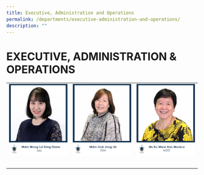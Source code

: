 ```yaml
---
title: Executive, Administration and Operations
permalink: /departments/executive-administration-and-operations/
description: ""
---
```

# EXECUTIVE, ADMINISTRATION & OPERATIONS

|   |   |   |
|---|---|---|
|  ![](/images/Departments/EXECUTIVE,%20ADMIN%20&%20OPERATIONS/1_MDM-WONG-LUI-TSING-DIANE.jpg) |![](/images/Departments/EXECUTIVE,%20ADMIN%20&%20OPERATIONS/2_MDM-GOH-JONG-LIH.jpg)   |  ![](/images/Departments/EXECUTIVE,%20ADMIN%20&%20OPERATIONS/17_MDM-SIOW-MUI-YOON.jpg) |
|   |   |   |
|   |   |   |
|   |   |   |
|   |   |   |
|   |   |   |